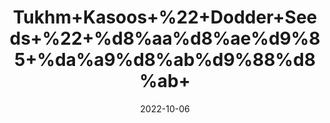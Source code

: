 ---
title: 'Tukhm+Kasoos+%22+Dodder+Seeds+%22+%d8%aa%d8%ae%d9%85+%da%a9%d8%ab%d9%88%d8%ab+'
date: '2022-10-06' 
metatag: '' 
inventory: '0' 
draft: false 
# meta description 
shortDescripton: 'Dodder+contains+chemicals+that+act+like+antioxidants.+These+chemicals+might+help+to%ef%bf%bdslow+the+growth+of+cancer+cells%2c+and+improve+the+health+of+the+liver%2c+the+kidneys%2c+and+the+nervous+system.'
description: 'Seed'
longdescription: ''
featured: True
# product Price
price: '40.0'
# Product Short Description
shortDescription: 'Dodder+contains+chemicals+that+act+like+antioxidants.+These+chemicals+might+help+to%ef%bf%bdslow+the+growth+of+cancer+cells%2c+and+improve+the+health+of+the+liver%2c+the+kidneys%2c+and+the+nervous+system.'
productID: '71DA6A5C-9C24-ED11-9968-005056B3A416'
type: 'products'
category: 'Seed' 
thumnailproduct: 'https://eraconnect.blob.core.windows.net/product-images/aminsaddiquidawakhana/71DA6A5C-9C24-ED11-9968-005056B3A416.webp' 
images:
  - image: 'https://eraconnect.blob.core.windows.net/product-images/aminsaddiquidawakhana/71DA6A5C-9C24-ED11-9968-005056B3A416.webp'  
Variants:
---